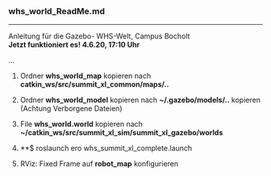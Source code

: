 ### whs_world_ReadMe.md
------------------------------------
Anleitung für die Gazebo- WHS-Welt, Campus Bocholt   
**Jetzt funktioniert es! 4.6.20, 17:10 Uhr**

...

1. Ordner  __whs_world_map__  kopieren nach  __catkin_ws/src/summit_xl_common/maps/..__ 

2. Ordner __whs_world_model__ kopieren nach __~/.gazebo/models/..__ kopieren (Achtung Verborgene Dateien)

3. File __whs_world.world__  kopieren nach __~/catkin_ws/src/summit_xl_sim/summit_xl_gazebo/worlds__

4. **$ roslaunch ero whs_summit_xl_complete.launch

5. RViz: Fixed Frame auf __robot_map__ konfigurieren




